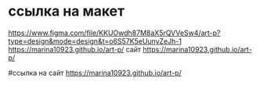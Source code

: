 # ссылка на макет
https://www.figma.com/file/KKUOwdh87M8aX5rQVVeSw4/art-p?type=design&mode=design&t=o6S57K5eUunyZeJh-1
https://marina10923.github.io/art-p/
сайт
https://marina10923.github.io/art-p/

#ссылка на сайт https://marina10923.github.io/art-p/
